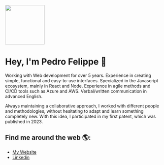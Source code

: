 

<img src="https://t3.ftcdn.net/jpg/02/16/61/20/360_F_216612049_fOxOxjBeBQuEnfckX9R8k6jFYbUpx7tS.jpg" width="128"/>

# Hey, I'm Pedro Felippe 👋

Working with Web development for over 5 years. Experience in creating simple, functional and easy-to-use interfaces. Specialized in the Javascript ecosystem, mainly in React and Node. Experience in agile methods and CI/CD tools such as Azure and AWS. Verbal/written communication in advanced English. 

Always maintaining a collaborative approach, I worked with different people and methodologies, without hesitating to adapt and learn something completely new. With this idea, I participated in my first patent, which was published in 2023.


## Find me around the web 🌎:
- [My Website](portfolio-pefelippe.vercel.app)
- [Linkedin](linkedin.com/in/pedro-felippe)

